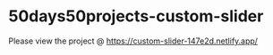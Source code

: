 # 50days50projects-custom-slider

Please view the project @ https://custom-slider-147e2d.netlify.app/